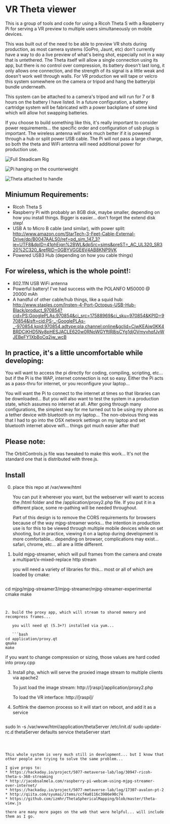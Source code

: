 
# VR Theta viewer

This is a group of tools and code for using a Ricoh Theta S with a Raspberry Pi for serving a VR preview to multiple users simultaneously on mobile devices.

This was built out of the need to be able to preview VR shots during production, as most camera systems (GoPro, Jaunt, etc) don't currently have a way to do a live preview of what's being shot, especially not in a way that is untethered.  The Theta itself will allow a single connection using its app, but there is no control over compression, its battery doesn't last long, it only allows one connection, and the strength of its signal is a little weak and doesn't work well through walls.  For VR production we will tape or velcro this system somewhere on the camera or tripod and hang the battery/pi bundle underneath.

This system can be attached to a camera's tripod and will run for 7 or 8 hours on the battery I have listed.  In a future configuration, a battery cartridge system will be fabricated with a power backplane of some kind which will allow hot swapping batteries.

If you choose to build something like this, it's really important to consider power requirements... the specific order and configuration of usb plugs is important.  The wireless antenna will work much better if it is powered through a hub or split power USB cable.  The Pi will not pass a large charge, so both the theta and WiFi antenna will need additional power for production use.

![Full Steadicam Rig](images/wide.jpg)

![Pi hanging on the counterweight](images/pi.jpg)

![Theta attached to handle](images/theta.jpg)


## Miniumum Requirements:

* Ricoh Theta S
* Raspberry Pi with probably an 8GB disk, maybe smaller, depending on how you install things.  Bigger is easier... don't forget the extend disk step!
* USB A to Micro B cable (and similar), with power split: http://www.amazon.com/StarTech-3-Feet-Cable-External-Drive/dp/B0047AALS0/ref=pd_sim_147_3?ie=UTF8&dpID=41phEjqn%2BWL&dpSrc=sims&preST=_AC_UL320_SR320%2C320_&refRID=0GBYVGGE6V4AB8KNP9VK
* Powered USB3 Hub (depending on how you cable things)

## For wireless, which is the whole point!:

* 802.11N USB WiFi antenna
* Powerful battery!  I've had success with the POLANFO M50000 @ 20000 mAh
* A handful of other cable/hub things, like a squid hub: http://www.staples.com/Insten-4-Port-Octopus-USB-Hub-Black/product_970854?cid=PS:GooglePLAs:970854&ci_src=17588969&ci_sku=970854&KPID=970854&lsft=cid:PS-_-GooglePLAs-_-970854,kpid:970854,adtype:pla,channel:online&gclid=CjwKEAjw0KK4BRDCiKHD5Ny8pHESJACLE620w0RNoWGYftIR8jsCYg1djOVmyvhqfJvWJEBeFY1XbBoCq2jw_wcB

## In practice, it's a little uncomfortable while developing:

You will want to access the pi directly for coding, compiling, scripting, etc... but if the Pi is the WAP, internet connection is not so easy.  Either the Pi acts as a pass-thru for internet, or you reconfigure your laptop...

You will want the Pi to connect to the internet at times so that libraries can be downloaded... But you will also want to test the system in a production state, which assumes no internet at all.  After going through many configurations, the simplest way for me turned out to be using my phone as a tether device with bluetooth on my laptop... The non-obvious thing was that I had to go into the OSX network settings on my laptop and set bluetooth internet above wifi... things got much easier after that!

## Please note:

The OrbitControls.js file was tweaked to make this work...  It's not the standard one that is distributed with three.js.

## Install

0. place this repo at /var/www/html

   You can put it wherever you want, but the webserver will want to access the /html folder and the /application/proxy2.php file.  If you put it in a different place, some re-pathing will be needed throughout.

   Part of this design is to remove the CORS requirements for browsers because of the way mjpg-streamer works... the intention in production use is for this to be viewed through multiple mobile devices while on set shooting, but in practice, viewing it on a laptop during development is more comfortable... depending on browser, complications may exist... safari, chrome, etc... all are a little different.

1. build mjpg-streamer, which will pull frames from the camera and create a multipart/x-mixed-replace http stream

   you will need a variety of libraries for this... most or all of which are loaded by cmake:

   ```bash
cd mjpg/mjpg-streamer3/mjpg-streamer/mjpg-streamer-experimental
cmake
make
```


2. build the proxy app, which will stream to shared memory and recompress frames...

   you will need qt (5.3+?) installed via yum...

   ```bash
cd application/proxy.qt
qmake
make
```

   if you want to change compression or sizing, those values are hard coded into proxy.cpp



3. Install php, which will serve the proxied image stream to multiple clients via apache2

   To just load the image stream:
   http://[raspi]/application/proxy2.php

   To load the VR interface:
   http://[raspi]/



4. Softlink the daemon process so it will start on reboot, and add it as a service

   ```bash
sudo ln -s /var/www/html/application/thetaServer /etc/init.d/
sudo update-rc.d thetaServer defaults
service thetaServer start
```



This whole system is very much still in development... but I know that other people are trying to solve the same problem...

I give props to:
* https://hackaday.io/project/5077-metaverse-lab/log/30947-ricoh-theta-s-360-streaming
* http://jacobsalmela.com/raspberry-pi-webcam-using-mjpg-streamer-over-internet/
* https://hackaday.io/project/5077-metaverse-lab/log/17307-avalon-pt-2
* http://qiita.com/syumai/items/ccf4a0116c3986e90c74
* https://github.com/izmhr/ThetaSphericalMapping/blob/master/theta-view.js

there are many more pages on the web that were helpful... will include them as I go.



